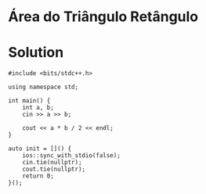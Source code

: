 # Área do Triângulo Retângulo

# Solution
```
#include <bits/stdc++.h>

using namespace std;

int main() {
    int a, b;
    cin >> a >> b;

    cout << a * b / 2 << endl;
}

auto init = []() {
    ios::sync_with_stdio(false);
    cin.tie(nullptr);
    cout.tie(nullptr);
    return 0;
}();
```